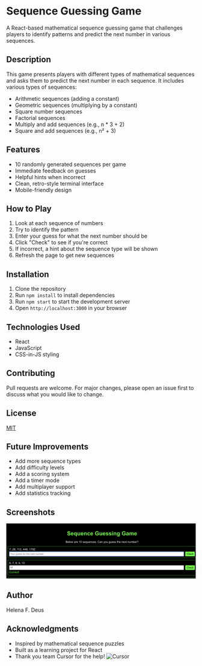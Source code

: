 # Sequence Guessing Game

A React-based mathematical sequence guessing game that challenges players to identify patterns and predict the next number in various sequences.

## Description

This game presents players with different types of mathematical sequences and asks them to predict the next number in each sequence. It includes various types of sequences:

- Arithmetic sequences (adding a constant)
- Geometric sequences (multiplying by a constant)
- Square number sequences
- Factorial sequences
- Multiply and add sequences (e.g., n * 3 + 2)
- Square and add sequences (e.g., n² + 3)

## Features

- 10 randomly generated sequences per game
- Immediate feedback on guesses
- Helpful hints when incorrect
- Clean, retro-style terminal interface
- Mobile-friendly design

## How to Play

1. Look at each sequence of numbers
2. Try to identify the pattern
3. Enter your guess for what the next number should be
4. Click "Check" to see if you're correct
5. If incorrect, a hint about the sequence type will be shown
6. Refresh the page to get new sequences

## Installation

1. Clone the repository
2. Run `npm install` to install dependencies
3. Run `npm start` to start the development server
4. Open `http://localhost:3000` in your browser



## Technologies Used

- React
- JavaScript
- CSS-in-JS styling

## Contributing

Pull requests are welcome. For major changes, please open an issue first to discuss what you would like to change.

## License

[MIT](https://choosealicense.com/licenses/mit/)

## Future Improvements

- Add more sequence types
- Add difficulty levels
- Add a scoring system
- Add a timer mode
- Add multiplayer support
- Add statistics tracking

## Screenshots

![Game Screenshot](./screenshots/guessing.png)

## Author

Helena F. Deus

## Acknowledgments

- Inspired by mathematical sequence puzzles
- Built as a learning project for React
- Thank you team Cursor for the help! ![Cursor](https://www.cursor.com/)